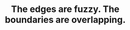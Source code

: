 ---
title: The edges are fuzzy. The boundaries are overlapping.
tags: concepts non-dual truth
star: true
order: 7
---